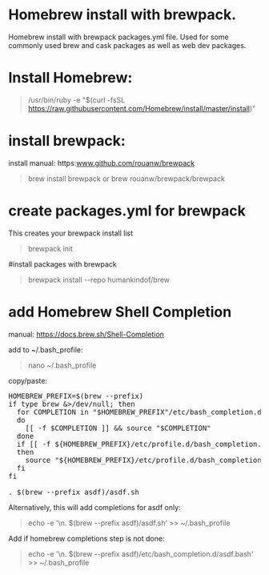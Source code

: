 # Homebrew install with brewpack.
Homebrew install with brewpack packages.yml file.
Used for some commonly used brew and cask packages as well as web dev packages.

# Install Homebrew:
>/usr/bin/ruby -e "$(curl -fsSL https://raw.githubusercontent.com/Homebrew/install/master/install)"

# install brewpack:
install manual: https:www.github.com/rouanw/brewpack

> brew install brewpack
or
> brew rouanw/brewpack/brewpack

# create packages.yml for brewpack
This creates your brewpack install list
> brewpack init

#install packages with brewpack
> brewpack install --repo humankindof/brew


# add Homebrew Shell Completion
manual: https://docs.brew.sh/Shell-Completion

add to ~/.bash_profile:
> nano ~/.bash_profile

copy/paste:

<pre>
HOMEBREW_PREFIX=$(brew --prefix)
if type brew &>/dev/null; then
  for COMPLETION in "$HOMEBREW_PREFIX"/etc/bash_completion.d/*
  do
    [[ -f $COMPLETION ]] && source "$COMPLETION"
  done
  if [[ -f ${HOMEBREW_PREFIX}/etc/profile.d/bash_completion.sh ]];
  then
    source "${HOMEBREW_PREFIX}/etc/profile.d/bash_completion.sh"
  fi
fi

. $(brew --prefix asdf)/asdf.sh
</pre>

Alternatively, this will add completions for asdf only:
> echo -e '\n. $(brew --prefix asdf)/asdf.sh' >> ~/.bash_profile

Add if homebrew completions step is not done:
> echo -e '\n. $(brew --prefix asdf)/etc/bash_completion.d/asdf.bash' >> ~/.bash_profile
